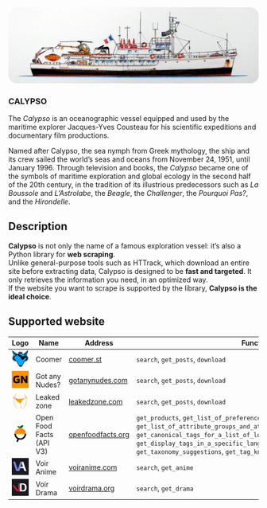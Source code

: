 ![banner](https://raw.githubusercontent.com/Game-K-Hack/calypso/master/assets/calypso-banner-rounded.jpg)

### CALYPSO

The *Calypso* is an oceanographic vessel equipped and used by the maritime explorer Jacques-Yves Cousteau for his scientific expeditions and documentary film productions.

Named after Calypso, the sea nymph from Greek mythology, the ship and its crew sailed the world’s seas and oceans from November 24, 1951, until January 1996. Through television and books, the *Calypso* became one of the symbols of maritime exploration and global ecology in the second half of the 20th century, in the tradition of its illustrious predecessors such as *La Boussole* and *L’Astrolabe*, the *Beagle*, the *Challenger*, the *Pourquoi Pas?*, and the *Hirondelle*.

## Description

**Calypso** is not only the name of a famous exploration vessel: it’s also a Python library for **web scraping**.  
Unlike general-purpose tools such as HTTrack, which download an entire site before extracting data, Calypso is designed to be **fast and targeted**. It only retrieves the information you need, in an optimized way.  
If the website you want to scrape is supported by the library, **Calypso is the ideal choice**.  

## Supported website

| Logo | Name | Address | Function |
| ---- | ---- | ------- | -------- |
| ![Coomer logo](https://raw.githubusercontent.com/Game-K-Hack/calypso/master/assets/logo/coomer.png) |  Coomer |  [coomer.st](https://coomer.st/) |  `search`, `get_posts`, `download` |
| ![Got any Nudes? logo](https://raw.githubusercontent.com/Game-K-Hack/calypso/master/assets/logo/gotanynudes.png) |  Got any Nudes? |  [gotanynudes.com](https://gotanynudes.com/) |  `search`, `get_posts`, `download` |
| ![Leaked zone logo](https://raw.githubusercontent.com/Game-K-Hack/calypso/master/assets/logo/leakedzone.png) |  Leaked zone |  [leakedzone.com](https://leakedzone.com/) |  `search`, `get_posts`, `download` |
| ![Open Food Facts (API V3) logo](https://raw.githubusercontent.com/Game-K-Hack/calypso/master/assets/logo/openfoodfactsv3.png) |  Open Food Facts (API V3) |  [openfoodfacts.org](https://fr.openfoodfacts.org/) |  `get_products`, `get_list_of_preference_importance_values`, `get_list_of_attribute_groups_and_attributes`, `get_canonical_tags_for_a_list_of_local_tags`, `get_display_tags_in_a_specific_language_for_a_list_of_taxonomy_tags`, `get_taxonomy_suggestions`, `get_tag_knowledge_panels` |
| ![Voir Anime logo](https://raw.githubusercontent.com/Game-K-Hack/calypso/master/assets/logo/voiranime.png) |  Voir Anime |  [voiranime.com](https://v6.voiranime.com/) |  `search`, `get_anime` |
| ![Voir Drama logo](https://raw.githubusercontent.com/Game-K-Hack/calypso/master/assets/logo/voirdrama.png) |  Voir Drama |  [voirdrama.org](https://voirdrama.org/) |  `search`, `get_drama` |

